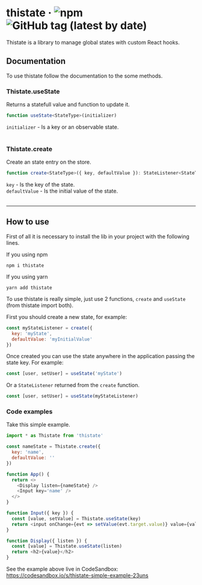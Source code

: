 # thistate &middot; ![npm](https://img.shields.io/npm/v/thistate) ![GitHub tag (latest by date)](https://img.shields.io/github/v/tag/levymateus/thistate)

Thistate is a library to manage global states with custom React hooks.
<br/>

## Documentation

To use thistate follow the documentation to the some methods.

### **Thistate.useState**

Returns a statefull value and function to update it.<br/>

```typescript
function useState<StateType>(initializer)
```

`initializer` - Is a key or an observable state.<br/><br/>



### **Thistate.create**

Create an state entry on the store.<br/>

```typescript
function create<StateType>({ key, defaultValue }): StateListener<StateType>
```

`key` - Is the key of the state.<br/>
`defaultValue` - Is the initial value of the state.<br/><br/>

---

## How to use

First of all it is necessary to install the lib in your project with the following lines.

If you using npm
```
npm i thistate
```

If you using yarn
```
yarn add thistate
```

To use thistate is really simple, just use 2 functions, `create` and `useState` (from thistate import both).

First you should create a new state, for example:

```javascript
const myStateListener = create({
  key: 'myState',
  defaultValue: 'myInitialValue'
})
```

Once created you can use the state anywhere in the application passing the state key. For example:

```javascript
const [user, setUser] = useState('myState')
```

Or a `StateListener` returned from the `create` function.

```javascript
const [user, setUser] = useState(myStateListener)
```

### Code examples

Take this simple example.

```javascript
import * as Thistate from 'thistate'

const nameState = Thistate.create({
  key: 'name',
  defaultValue: ''
})

function App() {
  return <>
    <Display listen={nameState} />
    <Input key='name' />
  </>
}

function Input({ key }) {
  const [value, setValue] = Thistate.useState(key)
  return <input onChange={evt => setValue(evt.target.value)} value={value} />
}

function Display({ listen }) {
  const [value] = Thistate.useState(listen)
  return <h2>{value}</h2>
}
```

See the example above live in CodeSandbox:
https://codesandbox.io/s/thistate-simple-example-23uns